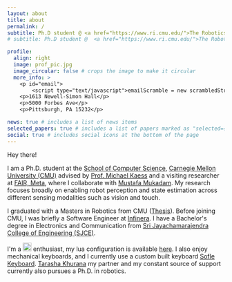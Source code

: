 ```yaml
---
layout: about
title: about
permalink: /
subtitle: Ph.D student @ <a href="https://www.ri.cmu.edu/">The Robotics Institute, CMU</a> • Be curious always 🔭
# subtitle: Ph.D student @  <a href="https://www.ri.cmu.edu/">The Robotics Institute, CMU</a> 

profile:
  align: right
  image: prof_pic.jpg
  image_circular: false # crops the image to make it circular
  more_info: >
    <p id="email">
        <script type="text/javascript">emailScramble = new scrambledString(document.getElementById('email'),'emailScramble', 'smsuahaekd@rmauc.ha',[4,10,6,15,1,5,3,17,2,18,12,9,14,11,19,13,16,7,8]);</script><br></p>
    <p>1613 Newell-Simon Hall</p>
    <p>5000 Forbes Ave</p>
    <p>Pittsburgh, PA 15232</p>

news: true # includes a list of news items
selected_papers: true # includes a list of papers marked as "selected={true}"
social: true # includes social icons at the bottom of the page
---
```

Hey there!

I am a Ph.D. student at the <a href="https://cs.cmu.edu">School of Computer Science</a>, <a href="https://cmu.edu">Carnegie Mellon University (CMU)</a> advised by <a href="https://cs.cmu.edu/~kaess">Prof. Michael Kaess</a> and a visiting researcher at <a href="https://ai.meta.com/research/">FAIR, Meta</a>, where I collaborate with <a href="https://www.mustafamukadam.com">Mustafa Mukadam</a>.  My research focuses broadly on enabling robot perception and state estimation across different sensing modalities such as vision and touch.

I graduated with a Masters in Robotics from CMU (<a href='assets/pdf/msr_thesis.pdf'>Thesis</a>). Before joining CMU, I was briefly a Software Engineer at <a href="https://www.infinera.com">Infinera</a>. I have a Bachelor's degree in Electronics and Communication from <a href="https://jssstuniv.in/#/">Sri Jayachamarajendra College of Engineering (SJCE)</a>.

I'm a <img src="{{ '/assets/img/Icon-Vim.svg' | relative_url }}" width="20"/> enthusiast, my lua configuration is available [here](https://github.com/akashsharma02/neovim-config/). I also enjoy mechanical keyboards, and I currently use a custom built keyboard [Sofle Keyboard](projects/sofle-keyboard). [Tarasha Khurana](https://www.cs.cmu.edu/~tkhurana/) my partner and my constant source of support currently also pursues a Ph.D. in robotics.
